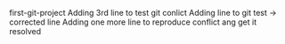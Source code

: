 first-git-project
Adding 3rd line to test git conlict
Adding line to git test -> corrected line
Adding one more line to reproduce conflict ang get it resolved




